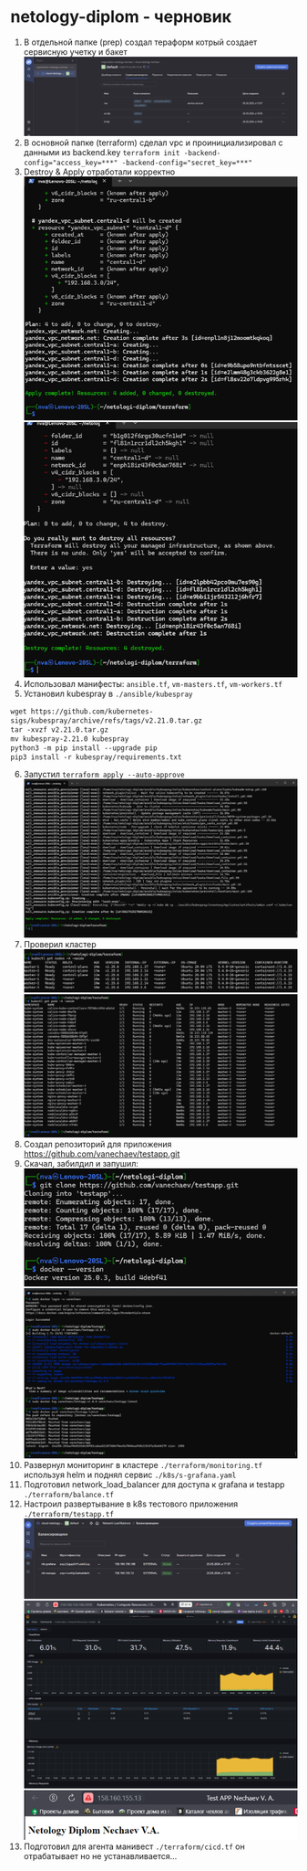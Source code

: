 # netology-diplom - черновик

1. В отдельной папке (prep) создал тераформ котрый создает сервисную учетку и бакет ![](media/prep1.png)
2. В основной папке (terraform) сделал vpc и проинициализировал с данными из backend.key `terraform init -backend-config="access_key=***" -backend-config="secret_key=***"`
3. Destroy & Apply отработали корректно ![](media/tf-app.png) ![](media/tf-des.png)
4. Использовал манифесты: `ansible.tf`, `vm-masters.tf`, `vm-workers.tf`
5. Установил kubespray в `./ansible/kubespray`
```shell
wget https://github.com/kubernetes-sigs/kubespray/archive/refs/tags/v2.21.0.tar.gz
tar -xvzf v2.21.0.tar.gz
mv kubespray-2.21.0 kubespray
python3 -m pip install --upgrade pip
pip3 install -r kubespray/requirements.txt
```
6. Запустил `terraform apply --auto-approve` ![](media/ans-done.png)
7. Проверил кластер ![](media/cluster-test1.png) ![](media/cluster-test2.png)
8. Создал репозиторий для приложения https://github.com/vanechaev/testapp.git
9. Скачал, забилдил и запушил: ![](media/test-app1.png) ![](media/test-app2.png)
10. Развернул мониторинг в кластере `./terraform/monitoring.tf` используя helm и поднял сервис  `./k8s/s-grafana.yaml`
11. Подготовил network_load_balancer для доступа к grafana и testapp `./terraform/balance.tf`
12. Настроил развертывание в k8s тестового приложения `./terraform/testapp.tf` ![](media/nlb.png)  ![](media/db-graf.png)  ![](media/app-80.png)
13. Подготовил для агента манивест `./terraform/cicd.tf` он отрабатывает но не устанавливается...

